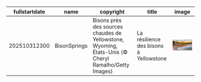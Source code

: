 |fullstartdate|name|copyright|title|image|
|--|--|--|--|--|
202510312300|BisonSprings|Bisons près des sources chaudes de Yellowstone, Wyoming, États-Unis (© Cheryl Ramalho/Getty Images)|La résilience des bisons à Yellowstone|![](/fr-FR/2025/11/202510312300BisonSprings.jpg)|
